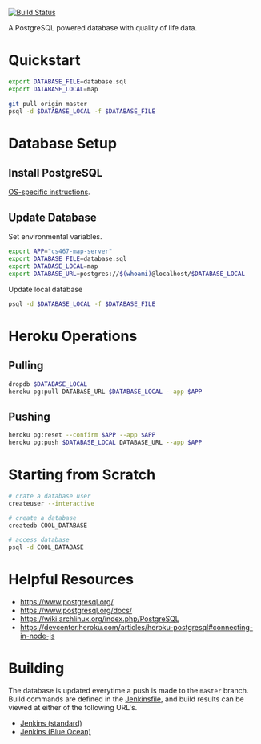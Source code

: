 [![Build Status](https://liambeckman.com/jenkins/buildStatus/icon?job=voyager-index-database&style=flat-square)](https://liambeckman.com/jenkins/job/voyager-index-database/)

A PostgreSQL powered database with quality of life data.

# Quickstart

```sh
export DATABASE_FILE=database.sql
export DATABASE_LOCAL=map

git pull origin master
psql -d $DATABASE_LOCAL -f $DATABASE_FILE
```

# Database Setup

## Install PostgreSQL

[OS-specific instructions](https://www.postgresql.org/download/).

## Update Database

Set environmental variables.

```sh
export APP="cs467-map-server"
export DATABASE_FILE=database.sql
export DATABASE_LOCAL=map
export DATABASE_URL=postgres://$(whoami)@localhost/$DATABASE_LOCAL
```
Update local database

```sh
psql -d $DATABASE_LOCAL -f $DATABASE_FILE
```

# Heroku Operations

## Pulling

```sh
dropdb $DATABASE_LOCAL
heroku pg:pull DATABASE_URL $DATABASE_LOCAL --app $APP
```

## Pushing

```sh
heroku pg:reset --confirm $APP --app $APP
heroku pg:push $DATABASE_LOCAL DATABASE_URL --app $APP
```

# Starting from Scratch

```sh
# crate a database user
createuser --interactive

# create a database
createdb COOL_DATABASE

# access database
psql -d COOL_DATABASE
```

# Helpful Resources

- https://www.postgresql.org/
- https://www.postgresql.org/docs/
- https://wiki.archlinux.org/index.php/PostgreSQL
- https://devcenter.heroku.com/articles/heroku-postgresql#connecting-in-node-js

# Building

The database is updated everytime a push is made to the `master` branch. Build commands are defined in the [Jenkinsfile](./Jenkinsfile), and build results can be viewed at either of the following URL's.

- [Jenkins (standard)](https://liambeckman.com/jenkins/job/voyager-index-database/)
- [Jenkins (Blue Ocean)](https://liambeckman.com/jenkins/blue/organizations/jenkins/voyager-index-database/activity)
